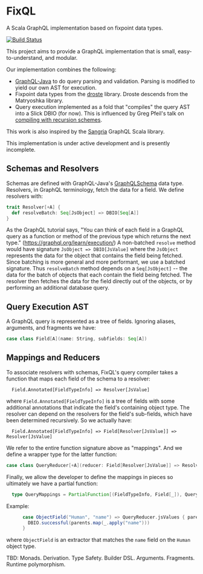 # FixQL
A Scala GraphQL implementation based on fixpoint data types.

[![Build Status](https://travis-ci.org/Iterable/fixql.svg?branch=master)](https://travis-ci.org/Iterable/fixql)

This project aims to provide a GraphQL implementation that is small, easy-to-understand, and modular.

Our implementation combines the following:
- [GraphQL-Java][1] to do query parsing and validation. Parsing is modified to yield our own AST for execution.
- Fixpoint data types from the [droste][2] library. Droste descends from the Matryoshka library.
- Query execution implemented as a fold that "compiles" the query AST into a Slick DBIO (for now). This is influenced by Greg Pfeil's talk on [compiling with recursion schemes][3].

This work is also inspired by the [Sangria][4] GraphQL Scala library.

This implementation is under active development and is presently incomplete.

## Schemas and Resolvers

Schemas are defined with GraphQL-Java's [GraphQLSchema][5] data type. Resolvers, in GraphQL terminology, fetch the data for a field. We define resolvers with:

```scala
trait Resolver[+A] {
  def resolveBatch: Seq[JsObject] => DBIO[Seq[A]]
}
```

As the GraphQL tutorial says, "You can think of each field in a GraphQL query as a function or method of the previous type which returns the next type." (https://graphql.org/learn/execution/) A non-batched `resolve` method would have signature `JsObject => DBIO[JsValue]` where the `JsObject` represents the data for the object that contains the field being fetched. Since batching is more general and more performant, we use a batched signature. Thus `resolveBatch` method depends on a `Seq[JsObject]` -- the data for the batch of objects that each contain the field being fetched. The resolver then fetches the data for the field directly out of the objects, or by performing an additional database query.


## Query Execution AST

A GraphQL query is represented as a tree of fields. Ignoring aliases, arguments, and fragments we have:

```scala
case class Field[A](name: String, subfields: Seq[A])
```

## Mappings and Reducers

To associate resolvers with schemas, FixQL's query compiler takes a function that maps each field of the schema to a resolver:
```
  Field.Annotated[FieldTypeInfo] => Resolver[JsValue]
```

where `Field.Annotated[FieldTypeInfo]` is a tree of fields with some additional annotations that indicate the field's containing object type. The resolver can depend on the resolvers for the field's sub-fields, which have been determined recursively. So we actually have:

```
  Field.Annotated[FieldTypeInfo] => Field[Resolver[JsValue]] => Resolver[JsValue]
```

We refer to the entire function signature above as "mappings". And we define a wrapper type for the latter function:
 
```scala
case class QueryReducer[+A](reducer: Field[Resolver[JsValue]] => Resolver[A])
```

Finally, we allow the developer to define the mappings in pieces so ultimately we have a partial function:

```scala
  type QueryMappings = PartialFunction[(FieldTypeInfo, Field[_]), QueryReducer[JsValue]]
```

Example:

```scala
      case ObjectField("Human", "name") => QueryReducer.jsValues { parents =>
        DBIO.successful(parents.map(_.apply("name")))
      }
```

where `ObjectField` is an extractor that matches the `name` field on the `Human` object type.

TBD: Monads. Derivation. Type Safety. Builder DSL. Arguments. Fragments. Runtime polymorphism.

[1]: https://www.graphql-java.com/
[2]: https://github.com/higherkindness/droste
[3]: https://github.com/sellout/recursion-scheme-talk/blob/master/nanopass-compiler-talk.org
[4]: https://sangria-graphql.org/
[5]: https://www.graphql-java.com/documentation/v12/schema/